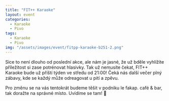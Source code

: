 ```yaml
---
title: "FIT++ Karaoke"
layout: event
categories:
  - Karaoke
  - Pivo
tags:
  - Karaoke
  - Pivo
img: "/assets/images/event/fitpp-karaoke-b251-2.png"
---
```


Sice to není dlouho od poslední akce, ale nám je jasné, že už bděle vyhlížíte příležitost si zase potrénovat hlasivky. Tak už nemusíte čekat, FIT++ Karaoke bude už příští týden ve středu od 21:00! Čeká nás další večer plný zábavy, kde se každý může odreagovat u pití a zpěvu.

Pro změnu se na vás tentokrát budeme těšit v podniku le fakap. café & bar, tak doražte na správné místo. Uvídíme se tam! 🎤